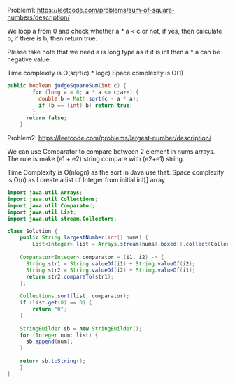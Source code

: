 Problem1: https://leetcode.com/problems/sum-of-square-numbers/description/

We loop a from 0 and check whether a * a < c or not, if yes, then calculate b, if there is b, then return true.

Please take note that we need a is long type as if it is int then a * a can be negative value.

Time complexity is O(sqrt(c) * logc)
Space complexity is O(1)


```java
public boolean judgeSquareSum(int c) {
        for (long a = 0; a * a <= c;a++) {
          double b = Math.sqrt(c - a * a);
          if (b == (int) b) return true;
        }
      return false;
    }
```
Problem2: https://leetcode.com/problems/largest-number/description/

We can use Comparator to compare between 2 element in nums arrays. The rule is make (e1 + e2) string compare with (e2+e1) string.

Time Complexity is O(nlogn) as the sort in Java use that.
Space complexity is O(n) as I create a list of Integer from initial int[] array

```java
import java.util.Arrays;
import java.util.Collections;
import java.util.Comparator;
import java.util.List;
import java.util.stream.Collectors;

class Solution {
    public String largestNumber(int[] nums) {
        List<Integer> list = Arrays.stream(nums).boxed().collect(Collectors.toList());
    
    Comparator<Integer> comparator = (i1, i2) -> {
      String str1 = String.valueOf(i1) + String.valueOf(i2);
      String str2 = String.valueOf(i2) + String.valueOf(i1);
      return str2.compareTo(str1);
    };
    
    Collections.sort(list, comparator);
    if (list.get(0) == 0) {
        return "0";
    }  
      
    StringBuilder sb = new StringBuilder();
    for (Integer num: list) {
      sb.append(num);
    }
    
    return sb.toString();
    }
}
```

